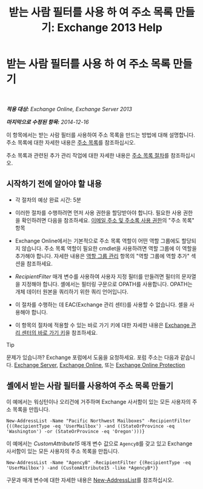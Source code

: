﻿---
title: '받는 사람 필터를 사용 하 여 주소 목록 만들기: Exchange 2013 Help'
TOCTitle: 받는 사람 필터를 사용 하 여 주소 목록 만들기
ms:assetid: 8eabea64-97c6-40af-b61c-9b6a125cbdf1
ms:mtpsurl: https://technet.microsoft.com/ko-kr/library/Bb123718(v=EXCHG.150)
ms:contentKeyID: 50483654
ms.date: 05/22/2018
mtps_version: v=EXCHG.150
ms.translationtype: MT
---

# 받는 사람 필터를 사용 하 여 주소 목록 만들기

 

_**적용 대상:** Exchange Online, Exchange Server 2013_

_**마지막으로 수정된 항목:** 2014-12-16_

이 항목에서는 받는 사람 필터를 사용하여 주소 목록을 만드는 방법에 대해 설명합니다. 주소 목록에 대한 자세한 내용은 [주소 목록](address-lists-exchange-2013-help.md)를 참조하십시오.

주소 목록과 관련된 추가 관리 작업에 대한 자세한 내용은 [주소 목록 절차](address-list-procedures-exchange-2013-help.md)를 참조하십시오.

## 시작하기 전에 알아야 할 내용

  - 각 절차의 예상 완료 시간: 5분

  - 이러한 절차를 수행하려면 먼저 사용 권한을 할당받아야 합니다. 필요한 사용 권한을 확인하려면 다음을 참조하세요. [이메일 주소 및 주소록 사용 권한](email-address-and-address-book-permissions-exchange-2013-help.md)의 "주소 목록" 항목

  - Exchange Online에서는 기본적으로 주소 목록 역할이 어떤 역할 그룹에도 할당되지 않습니다. 주소 목록 역할이 필요한 cmdlet을 사용하려면 역할 그룹에 이 역할을 추가해야 합니다. 자세한 내용은 [역할 그룹 관리](manage-role-groups-exchange-2013-help.md) 항목의 "역할 그룹에 역할 추가" 섹션을 참조하세요.

  - *RecipientFilter* 매개 변수를 사용하여 사용자 지정 필터를 만들려면 필터의 문자열을 지정해야 합니다. 셸에서는 필터링 구문으로 OPATH를 사용합니다. OPATH는 개체 데이터 원본을 쿼리하기 위한 쿼리 언어입니다.

  - 이 절차를 수행하는 데 EAC(Exchange 관리 센터)를 사용할 수 없습니다. 셸을 사용해야 합니다.

  - 이 항목의 절차에 적용할 수 있는 바로 가기 키에 대한 자세한 내용은 [Exchange 관리 센터의 바로 가기 키](keyboard-shortcuts-in-the-exchange-admin-center-exchange-online-protection-help.md)을 참조하세요.


> [!TIP]
> 문제가 있습니까? Exchange 포럼에서 도움을 요청하세요. 포럼 주소는 다음과 같습니다. <A href="https://go.microsoft.com/fwlink/p/?linkid=60612">Exchange Server</A>, <A href="https://go.microsoft.com/fwlink/p/?linkid=267542">Exchange Online</A>, 또는 <A href="https://go.microsoft.com/fwlink/p/?linkid=285351">Exchange Online Protection</A>



## 셸에서 받는 사람 필터를 사용하여 주소 목록 만들기

이 예에서는 워싱턴이나 오리건에 거주하며 Exchange 사서함이 있는 모든 사용자의 주소 목록을 만듭니다.

    New-AddressList -Name "Pacific Northwest Mailboxes" -RecipientFilter {((RecipientType -eq 'UserMailbox') -and ((StateOrProvince -eq 'Washington') -or (StateOrProvince -eq 'Oregon')))}

이 예에서는 *CustomAttribute15* 매개 변수 값으로 `AgencyB`를 갖고 있고 Exchange 사서함이 있는 모든 사용자의 주소 목록을 만듭니다.

    New-AddressList -Name "AgencyB" -RecipientFilter {(RecipientType -eq 'UserMailbox') -and (CustomAttribute15 -like *AgencyB*)}

구문과 매개 변수에 대한 자세한 내용은 [New-AddressList](https://technet.microsoft.com/ko-kr/library/aa996912\(v=exchg.150\))를 참조하십시오.

